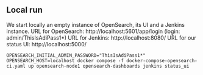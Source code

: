 ## Local run

We start locally an empty instance of OpenSearch, its UI and a Jenkins instance.
URL for OpenSearch: http://localhost:5601/app/login (login: admin/ThisIsAdiPass1*)
URL for Jenkins: http://localhost:8080/
URL for our status UI: http://localhost:5000/
```
OPENSEARCH_INITIAL_ADMIN_PASSWORD="ThisIsAdiPass1*" OPENSEARCH_HOST=localhost docker compose -f docker-compose-opensearch-ci.yaml up opensearch-node1 opensearch-dashboards jenkins status_ui
```